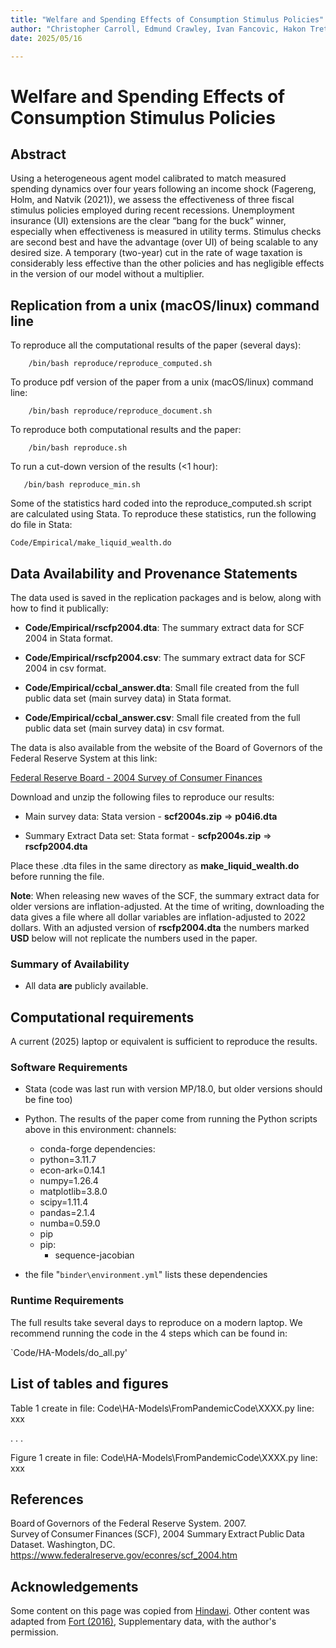 ```yaml
---
title: "Welfare and Spending Effects of Consumption Stimulus Policies"
author: "Christopher Carroll, Edmund Crawley, Ivan Fancovic, Hakon Tretvoll"
date: 2025/05/16

---
```

# Welfare and Spending Effects of Consumption Stimulus Policies

## Abstract

Using a heterogeneous agent model calibrated to match measured spending dynamics over four years following an income shock (Fagereng, Holm, and Natvik (2021)), we assess the effectiveness of three fiscal stimulus policies employed during recent recessions. Unemployment insurance (UI) extensions are the clear “bang for the buck” winner, especially when effectiveness is measured in utility terms. Stimulus checks are second best and have the advantage (over UI) of being scalable to any desired size. A temporary (two-year) cut in the rate of wage taxation is considerably less effective than the other policies and has negligible effects in the version of our model without a multiplier.

## Replication from a unix (macOS/linux) command line

To reproduce all the computational results of the paper (several days):

```
	/bin/bash reproduce/reproduce_computed.sh
```

To produce pdf version of the paper from a unix (macOS/linux) command line:

```
	/bin/bash reproduce/reproduce_document.sh
```

To reproduce both computational results and the paper:

```
	/bin/bash reproduce.sh
```

 To run a cut-down version of the results (\<1 hour):

 ```
	/bin/bash reproduce_min.sh
```

Some of the statistics hard coded into the reproduce_computed.sh script are calculated using Stata. To reproduce these statistics, run the following do file in Stata:

 ```
Code/Empirical/make_liquid_wealth.do
 ```

## Data Availability and Provenance Statements

The data used is saved in the replication packages and is below, along with how to find it publically:

- **Code/Empirical/rscfp2004.dta**: The summary extract data for SCF 2004 in Stata format. 
- **Code/Empirical/rscfp2004.csv**: The summary extract data for SCF 2004 in csv format. 

- **Code/Empirical/ccbal_answer.dta**: Small file created from the full public data set (main survey data) in Stata format. 
- **Code/Empirical/ccbal_answer.csv**: Small file created from the full public data set (main survey data) in csv format. 


The data is also available from the website of the Board of Governors of the Federal Reserve System at this link:

[Federal Reserve Board - 2004 Survey of Consumer Finances](https://www.federalreserve.gov/econres/scf_2004.htm)

Download and unzip the following files to reproduce our results:

- Main survey data: Stata version - **scf2004s.zip** $\Rightarrow$ **p04i6.dta**

- Summary Extract Data set: Stata format - **scfp2004s.zip** $\Rightarrow$ **rscfp2004.dta**

Place these .dta files in the same directory as **make_liquid_wealth.do** before running the file.

**Note**: When releasing new waves of the SCF, the summary extract data for older versions are inflation-adjusted. At the time of writing, downloading the data gives a file where all dollar variables are inflation-adjusted to 2022 dollars. With an adjusted version of **rscfp2004.dta** the numbers marked **USD** below will not replicate the numbers used in the paper. 

### Summary of Availability

- All data **are** publicly available.

## Computational requirements

A current (2025) laptop or equivalent is sufficient to reproduce the results.

### Software Requirements

- Stata (code was last run with version MP/18.0, but older versions should be fine too)

- Python. The results of the paper come from running the Python scripts above in this environment:
channels:
  - conda-forge
dependencies:
  - python=3.11.7
  - econ-ark=0.14.1
  - numpy=1.26.4
  - matplotlib=3.8.0
  - scipy=1.11.4
  - pandas=2.1.4
  - numba=0.59.0
  - pip
  - pip:
    - sequence-jacobian

 - the file "`binder\environment.yml`" lists these dependencies



### Runtime Requirements

The full results take several days to reproduce on a modern laptop. We recommend running the code in the 4 steps which can be found in:

`Code/HA-Models/do_all.py'


## List of tables and figures

Table 1 create in
file: Code\HA-Models\FromPandemicCode\XXXX.py
line: xxx

.
.
.

Figure 1 create in
file: Code\HA-Models\FromPandemicCode\XXXX.py
line: xxx


## References

Board of Governors of the Federal Reserve System. 2007. Survey of Consumer Finances (SCF), 2004 Summary Extract Public Data Dataset. Washington, DC. https://www.federalreserve.gov/econres/scf_2004.htm

## Acknowledgements

Some content on this page was copied from [Hindawi](https://www.hindawi.com/research.data/#statement.templates). Other content was adapted  from [Fort (2016)](https://doi.org/10.1093/restud/rdw057), Supplementary data, with the author's permission.
